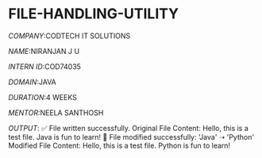 # FILE-HANDLING-UTILITY

*COMPANY*:CODTECH IT SOLUTIONS

*NAME*:NIRANJAN J U

*INTERN ID*:COD74035

*DOMAIN*:JAVA

*DURATION*:4 WEEKS

*MENTOR*:NEELA SANTHOSH

*OUTPUT*:
✅ File written successfully.
Original File Content:
Hello, this is a test file.
Java is fun to learn!
🔁 File modified successfully: 'Java' ➝ 'Python'
Modified File Content:
Hello, this is a test file.
Python is fun to learn!

